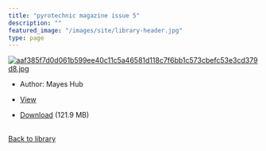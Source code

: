 ```yaml
---
title: "pyrotechnic magazine issue 5"
description: ""
featured_image: "/images/site/library-header.jpg"
type: page
---
```


<a href="https://drive.google.com/file/d/1mkWwwbsrRczTLpGlxkWySnA9Vx0WWla3/view" target="_blank">![aaf385f7d0d061b599ee40c11c5a46581d118c7f6bb1c573cbefc53e3cd379d8.jpg](/images/library/aaf385f7d0d061b599ee40c11c5a46581d118c7f6bb1c573cbefc53e3cd379d8.jpg)</a>
* Author: Mayes Hub
* <a href="https://drive.google.com/file/d/1mkWwwbsrRczTLpGlxkWySnA9Vx0WWla3/view" target="_blank">View</a>

* [Download](https://drive.google.com/uc?export=download&id=1mkWwwbsrRczTLpGlxkWySnA9Vx0WWla3) (121.9 MB)

<br />[Back to library](/library/)
